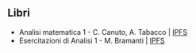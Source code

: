 ## Libri

- Analisi matematica 1 - C. Canuto, A. Tabacco | [IPFS](https://ipfsgatewaychecker.pages.dev/ipfs/bafykbzacebkxq5hplx7eygxbjo4qutlbh52jkmz36ls72zu62mwyuf4q5pwqe)
- Esercitazioni di Analisi 1 - M. Bramanti | [IPFS](https://ipfsgatewaychecker.pages.dev/ipfs/bafykbzacea4zw3o2ofjiiz4bl6qerujvqcvxrtbxosfmhkopclt5wyre7xrts)
